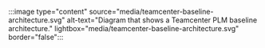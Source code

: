 
:::image type="content" source="media/teamcenter-baseline-architecture.svg" alt-text="Diagram that shows a Teamcenter PLM baseline architecture." lightbox="media/teamcenter-baseline-architecture.svg" border="false":::